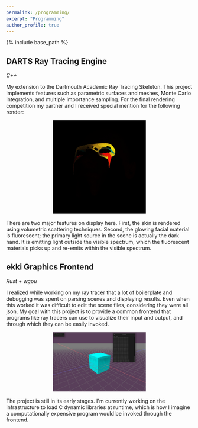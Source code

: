 ```yaml
---
permalink: /programming/
excerpt: "Programming"
author_profile: true
---
```


{% include base_path %}

## DARTS Ray Tracing Engine
_C++_

My extension to the Dartmouth Academic Ray Tracing Skeleton. This project implements features such as parametric surfaces and meshes, 
Monte Carlo integration, and multiple importance sampling. For the final rendering competition my partner and I received special 
mention for the following render:

<div align=center>
  <img src="../images/darts_fp.jpg" alt=""  width="50%" height="50%">
</div>


There are two major features on display here. First, the skin is rendered using volumetric scattering techniques. Second, the glowing 
facial material is fluorescent; the primary light source in the scene is actually the dark hand. It is emitting light outside the 
visible spectrum, which the fluorescent materials picks up and re-emits within the visible spectrum.

## ekki Graphics Frontend
_Rust + wgpu_

I realized while working on my ray tracer that a lot of boilerplate and debugging was spent on parsing scenes and displaying results. 
Even when this worked it was difficult to edit the scene files, considering they were all json. My goal with this project is to 
provide a common frontend that programs like ray tracers can use to visualize their input and output, and through which they can be
easily invoked.

<div align=center>
  <img src="../images/ekki.jpg" alt=""  width="50%" height="50%">
</div>


The project is still in its early stages. I'm currently working on the infrastructure to load C dynamic libraries at runtime, which is
how I imagine a computationally expensive program would be invoked through the frontend.

